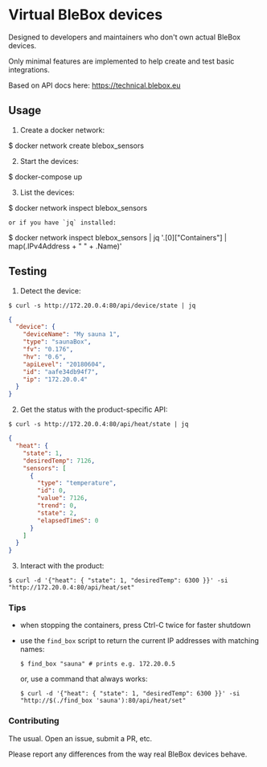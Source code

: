 # Virtual BleBox devices

Designed to developers and maintainers who don't own actual BleBox devices.

Only minimal features are implemented to help create and test basic integrations.

Based on API docs here: https://technical.blebox.eu


## Usage

1. Create a docker network:

  $ docker network create blebox_sensors

2. Start the devices:

  $ docker-compose up

3. List the devices:

  $ docker network inspect blebox_sensors

    or if you have `jq` installed:

  $ docker network inspect blebox_sensors | jq '.[0]["Containers"] | map(.IPv4Address + " " + .Name)'


## Testing

1. Detect the device:

  ```console
  $ curl -s http://172.20.0.4:80/api/device/state | jq
  ```

  ```json
  {
    "device": {
      "deviceName": "My sauna 1",
      "type": "saunaBox",
      "fv": "0.176",
      "hv": "0.6",
      "apiLevel": "20180604",
      "id": "aafe34db94f7",
      "ip": "172.20.0.4"
    }
  }
  ```

2. Get the status with the product-specific API:

  ```console
  $ curl -s http://172.20.0.4:80/api/heat/state | jq
  ```

  ```json
  {
    "heat": {
      "state": 1,
      "desiredTemp": 7126,
      "sensors": [
        {
          "type": "temperature",
          "id": 0,
          "value": 7126,
          "trend": 0,
          "state": 2,
          "elapsedTimeS": 0
        }
      ]
    }
  }
  ```

3. Interact with the product:

  ```console
  $ curl -d '{"heat": { "state": 1, "desiredTemp": 6300 }}' -si "http://172.20.0.4:80/api/heat/set"
  ```


### Tips

- when stopping the containers, press Ctrl-C twice for faster shutdown

- use the `find_box` script to return the current IP addresses with matching names:

  ```console
  $ find_box "sauna" # prints e.g. 172.20.0.5
  ```

  or, use a command that always works:

  ```console
  $ curl -d '{"heat": { "state": 1, "desiredTemp": 6300 }}' -si "http://$(./find_box 'sauna'):80/api/heat/set"
  ```


### Contributing

The usual. Open an issue, submit a PR, etc.

Please report any differences from the way real BleBox devices behave.
